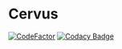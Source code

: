 # Cervus
[![CodeFactor](https://www.codefactor.io/repository/github/hypestudios/cervus/badge)](https://www.codefactor.io/repository/github/hypestudios/cervus)
[![Codacy Badge](https://api.codacy.com/project/badge/Grade/72325f8682b140aca28b27821e0b2502)](https://www.codacy.com/app/RubenMateus/Cervus?utm_source=github.com&amp;utm_medium=referral&amp;utm_content=HypeStudios/Cervus&amp;utm_campaign=Badge_Grade)
